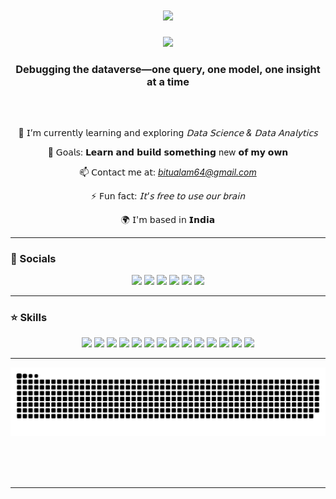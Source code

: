 
 <h1 align="center">
  <img src="https://readme-typing-svg.herokuapp.com/?font=Righteous&size=35&center=true&vCenter=true&width=500&height=70&duration=4000&lines=Hi+There!+👋;+I'm+Bitu+Alam!;" />
</h1>

<p align="center">
<img src="https://komarev.com/ghpvc/?username=bitualam64-cp&style=for-the-badge">
</p>

 <h3 align="center">Debugging the dataverse—one query, one model, one insight at a time</h3>

<br/>

## 
<div align="center">
  
🌱 𝖨’𝗆 𝖼𝗎𝗋𝗋𝖾𝗇𝗍𝗅𝗒 𝗅𝖾𝖺𝗋𝗇𝗂𝗇𝗀 𝖺𝗇𝖽 𝖾𝗑𝗉𝗅𝗈𝗋𝗂𝗇𝗀 *𝖣𝖺𝗍𝖺 𝖲𝖼𝗂𝖾𝗇𝖼𝖾 & 𝖣𝖺𝗍𝖺 𝖠𝗇𝖺𝗅𝗒𝗍𝗂𝖼𝗌*

🥅 𝖦𝗈𝖺𝗅𝗌: 𝗟𝗲𝗮𝗿𝗻 𝗮𝗻𝗱 𝗯𝘂𝗶𝗹𝗱 𝘀𝗼𝗺𝗲𝘁𝗵𝗶𝗻𝗴 new 𝗼𝗳 𝗺𝘆 𝗼𝘄𝗻

📫 𝖢𝗈𝗇𝗍𝖺𝖼𝗍 𝗆𝖾 𝖺𝗍: *bitualam64@gmail.com*

⚡ 𝖥𝗎𝗇 𝖿𝖺𝖼𝗍: *𝖨𝗍'𝗌 𝖿𝗋𝖾𝖾 𝗍𝗈 𝗎𝗌𝖾 𝗈𝗎𝗋 𝖻𝗋𝖺𝗂𝗇*

🌍 𝖨'𝗆 𝖻𝖺𝗌𝖾𝖽 𝗂𝗇 𝗜𝗻𝗱𝗶𝗮

 </div>
 <hr/>
 
 ### 🤙 Socials

<p align="center">  
<a href="https://www.instagram.com/lifestyle_entertrainer/"><img src = "https://img.shields.io/badge/Instagram-%23E4405F.svg?style=for-the-badge&logo=Instagram&logoColor=white"></a>
<a href="https://www.linkedin.com/in/nitu-alam-link/" target="_blank" rel="noreferrer"><img src="https://img.shields.io/badge/linkedin-%230077B5.svg?style=for-the-badge&logo=linkedin&logoColor=white"></a> 
<a href="https://twitter.com/Tenacious_45"><img src = "https://img.shields.io/badge/Twitter-%231DA1F2.svg?style=for-the-badge&logo=Twitter&logoColor=white"></a>
<a href="https://github.com/CoderNitu"><img src="https://img.shields.io/badge/github-%23121011.svg?style=for-the-badge&logo=github&logoColor=white"></a>
<a href="https://auth.geeksforgeeks.org/user/nitualam07/?utm_source=geeksforgeeks&utm_medium=my_profile&utm_campaign=auth_user"><img src="https://img.shields.io/badge/Geeks_for_Geeks-gray?style=for-the-badge&logo=geeksforgeeks&logoColor=35914c"></a>
<a href="https://www.quora.com/profile/Nitu-Alam-1"><img src="https://img.shields.io/badge/Quora-%23B92B27.svg?&style=for-the-badge&logo=Quora&logoColor=white"></a>

<hr/>


### ⭐ Skills

<p align="center">
<img src="https://img.shields.io/badge/c-%2300599C.svg?style=for-the-badge&logo=c&logoColor=white">
<img src="https://img.shields.io/badge/c++-%2300599C.svg?style=for-the-badge&logo=c%2B%2B&logoColor=white">
<img src="https://img.shields.io/badge/css3-%231572B6.svg?style=for-the-badge&logo=css3&logoColor=white">
<img src="https://img.shields.io/badge/html5-%23E34F26.svg?style=for-the-badge&logo=html5&logoColor=white">
<img src="https://img.shields.io/badge/java-%23ED8B00.svg?style=for-the-badge&logo=openjdk&logoColor=white">
 <img src="https://img.shields.io/badge/javascript-%23323330.svg?style=for-the-badge&logo=javascript&logoColor=%23F7DF1E">
<img src="https://img.shields.io/badge/php-%23777BB4.svg?style=for-the-badge&logo=php&logoColor=white">
<img src="https://img.shields.io/badge/Power BI-%23007ACC.svg?style=for-the-badge&logo=Power BI&logoColor=white">
<img src="https://img.shields.io/badge/bootstrap-%23563D7C.svg?style=for-the-badge&logo=bootstrap&logoColor=white">
<img src="https://img.shields.io/badge/MS Excel-0769AD?style=for-the-badge&logo=MS Excel&logoColor=white">
 <img src="https://img.shields.io/badge/Python-0769AD?style=for-the-badge&logo=Python&logoColor=white">
 <img src="https://img.shields.io/badge/MySQL-%23323330.svg?style=for-the-badge&logo=MySQL&logoColor=%23F7DF1E">
 <img src="https://img.shields.io/badge/PostgerSQL-%23323330.svg?style=for-the-badge&logo=PostgerSQL&logoColor=%23F7DF1E">
 <img src="https://img.shields.io/badge/TensorFlow-%23323330.svg?style=for-the-badge&logo=TensorFlow&logoColor=%23F7DF1E">
</p>
<hr/>


<div align="center">
  <img alt="snake eating my contributions" src="https://raw.githubusercontent.com/salesp07/salesp07/output/github-contribution-grid-snake.svg" />
  
  <br/><br/><br/>
</div>
<hr/>
